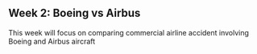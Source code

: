 ## Week 2: Boeing vs Airbus 
This week will focus on comparing commercial airline accident involving Boeing and Airbus aircraft